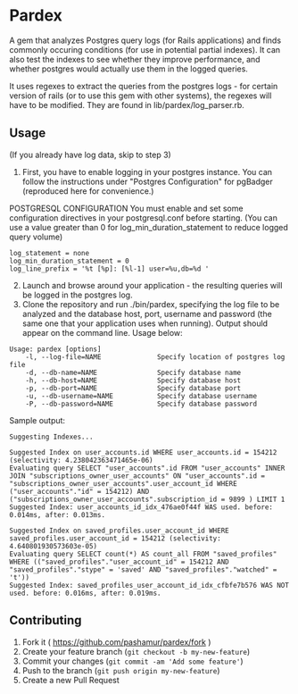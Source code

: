 # Pardex

A gem that analyzes Postgres query logs (for Rails applications) and finds commonly occuring conditions (for use in potential partial indexes). It can also test the indexes to see whether they improve performance, and whether postgres would actually use them in the logged queries.

It uses regexes to extract the queries from the postgres logs - for certain version of rails (or to use this gem with other systems), the regexes will have to be modified. They are found in lib/pardex/log_parser.rb.

## Usage

(If you already have log data, skip to step 3)

1. First, you have to enable logging in your postgres instance. You can follow the instructions under "Postgres Configuration" for pgBadger (reproduced here for convenience.)

POSTGRESQL CONFIGURATION
    You must enable and set some configuration directives in your
    postgresql.conf before starting. (You can use a value greater than 0 for log_min_duration_statement to reduce logged query volume)

    log_statement = none
    log_min_duration_statement = 0
    log_line_prefix = '%t [%p]: [%l-1] user=%u,db=%d '

2. Launch and browse around your application - the resulting queries will be logged in the postgres log.
3. Clone the repository and run ./bin/pardex, specifying the log file to be analyzed and the database host, port, username and password (the same one that your application uses when running). Output should appear on the command line. Usage below:


~~~
Usage: pardex [options]
    -l, --log-file=NAME              Specify location of postgres log file
    -d, --db-name=NAME               Specify database name
    -h, --db-host=NAME               Specify database host
    -p, --db-port=NAME               Specify database port
    -u, --db-username=NAME           Specify database username
    -P, --db-password=NAME           Specify database password
~~~

Sample output:

~~~
Suggesting Indexes...

Suggested Index on user_accounts.id WHERE user_accounts.id = 154212 (selectivity: 4.238042363471465e-06)
Evaluating query SELECT "user_accounts".id FROM "user_accounts" INNER JOIN "subscriptions_owner_user_accounts" ON "user_accounts".id = "subscriptions_owner_user_accounts".user_account_id WHERE ("user_accounts"."id" = 154212) AND ("subscriptions_owner_user_accounts".subscription_id = 9899 ) LIMIT 1
Suggested Index: user_accounts_id_idx_476ae0f44f WAS used. before: 0.014ms, after: 0.013ms.

Suggested Index on saved_profiles.user_account_id WHERE saved_profiles.user_account_id = 154212 (selectivity: 4.640801930573603e-05)
Evaluating query SELECT count(*) AS count_all FROM "saved_profiles" WHERE (("saved_profiles"."user_account_id" = 154212 AND "saved_profiles"."stype" = 'saved' AND "saved_profiles"."watched" = 't'))
Suggested Index: saved_profiles_user_account_id_idx_cfbfe7b576 WAS NOT used. before: 0.016ms, after: 0.019ms.
~~~


## Contributing

1. Fork it ( https://github.com/pashamur/pardex/fork )
2. Create your feature branch (`git checkout -b my-new-feature`)
3. Commit your changes (`git commit -am 'Add some feature'`)
4. Push to the branch (`git push origin my-new-feature`)
5. Create a new Pull Request

